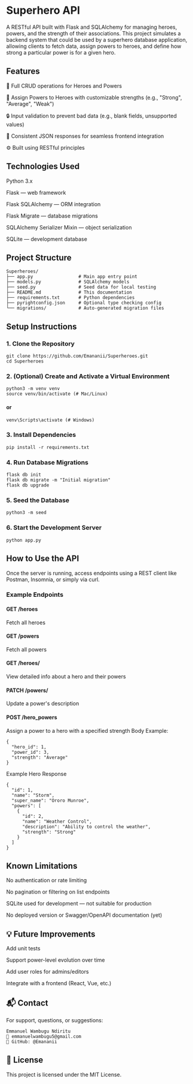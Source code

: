 # Superhero API
A RESTful API built with Flask and SQLAlchemy for managing heroes, powers, and the strength of their associations. This project simulates a backend system that could be used by a superhero database application, allowing clients to fetch data, assign powers to heroes, and define how strong a particular power is for a given hero.

## Features

🦸 Full CRUD operations for Heroes and Powers

🧬 Assign Powers to Heroes with customizable strengths (e.g., "Strong", "Average", "Weak")

🔒 Input validation to prevent bad data (e.g., blank fields, unsupported values)

🔁 Consistent JSON responses for seamless frontend integration

⚙️ Built using RESTful principles

## Technologies Used

Python 3.x

Flask — web framework

Flask SQLAlchemy — ORM integration

Flask Migrate — database migrations

SQLAlchemy Serializer Mixin — object serialization

SQLite — development database

## Project Structure
```
Superheroes/
├── app.py                 # Main app entry point
├── models.py              # SQLAlchemy models
├── seed.py                # Seed data for local testing
├── README.md              # This documentation
├── requirements.txt       # Python dependencies
├── pyrightconfig.json     # Optional type checking config
└── migrations/            # Auto-generated migration files
```
## Setup Instructions

### 1. Clone the Repository
```
git clone https://github.com/Emananii/Superheroes.git
cd Superheroes
```
### 2. (Optional) Create and Activate a Virtual Environment

```
python3 -m venv venv
source venv/bin/activate (# Mac/Linux)
```
#### or
```
venv\Scripts\activate (# Windows)
```

### 3. Install Dependencies
```
pip install -r requirements.txt
```
### 4. Run Database Migrations
```
flask db init
flask db migrate -m "Initial migration"
flask db upgrade
```
### 5. Seed the Database
```
python3 -m seed
```
### 6. Start the Development Server
```
python app.py
```
## How to Use the API
Once the server is running, access endpoints using a REST client like Postman, Insomnia, or simply via curl.

### Example Endpoints
#### GET /heroes
Fetch all heroes

#### GET /powers
Fetch all powers

#### GET /heroes/<id>
View detailed info about a hero and their powers

#### PATCH /powers/<id>
Update a power's description

#### POST /hero_powers
Assign a power to a hero with a specified strength
Body Example:
```
{
  "hero_id": 1,
  "power_id": 3,
  "strength": "Average"
}
```
Example Hero Response
```
{
  "id": 1,
  "name": "Storm",
  "super_name": "Ororo Munroe",
  "powers": [
    {
      "id": 2,
      "name": "Weather Control",
      "description": "Ability to control the weather",
      "strength": "Strong"
    }
  ]
}
```
## Known Limitations

No authentication or rate limiting

No pagination or filtering on list endpoints

SQLite used for development — not suitable for production

No deployed version or Swagger/OpenAPI documentation (yet)

## 💡 Future Improvements
Add unit tests

Support power-level evolution over time

Add user roles for admins/editors
 
Integrate with a frontend (React, Vue, etc.)

## 📬 Contact
For support, questions, or suggestions:
```
Emmanuel Wambugu Ndiritu
📧 emmanuelwambugu5@gmail.com
🔧 GitHub: @Emananii
```

## 📄 License

This project is licensed under the MIT License.

